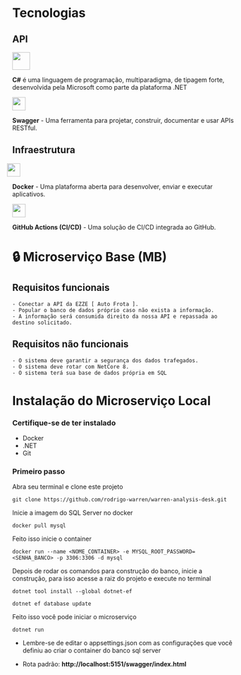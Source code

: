 # Tecnologias

## API

<img src="https://w7.pngwing.com/pngs/240/85/png-transparent-c.png" height="40" />

**C#** é uma linguagem de programação, multiparadigma, de tipagem forte, desenvolvida pela Microsoft como parte da plataforma .NET

<img src="https://static-00.iconduck.com/assets.00/swagger-icon-1024x1024-09037v1r.png" width="30" height="30" />

**Swagger** - Uma ferramenta para projetar, construir, documentar e usar APIs RESTful.

## Infraestrutura

<img src="https://www.proficom.de/blog//app/uploads/2018/09/Docker.png" style="margin-left: -12px" height="30" />

**Docker** - Uma plataforma aberta para desenvolver, enviar e executar aplicativos.

<img src="https://github.githubassets.com/images/modules/logos_page/GitHub-Mark.png" width="30" height="30" />

**GitHub Actions (CI/CD)** - Uma solução de CI/CD integrada ao GitHub.

# 🔒 Microserviço Base (MB)
## Requisitos funcionais
    - Conectar a API da EZZE [ Auto Frota ].
    - Popular o banco de dados próprio caso não exista a informação.
    - A informação será consumida direito da nossa API e repassada ao destino solicitado.

## Requisitos não funcionais
    - O sistema deve garantir a segurança dos dados trafegados.
    - O sistema deve rotar com NetCore 8.
    - O sistema terá sua base de dados própria em SQL

# Instalação do Microserviço Local

### Certifique-se de ter instalado

- Docker 
- .NET
- Git

### Primeiro passo

Abra seu terminal e clone este projeto

```shell
git clone https://github.com/rodrigo-warren/warren-analysis-desk.git
```

Inicie a imagem do SQL Server no docker 

```shell
docker pull mysql
```

Feito isso inicie o container 

```shell
docker run --name <NOME_CONTAINER> -e MYSQL_ROOT_PASSWORD=<SENHA_BANCO> -p 3306:3306 -d mysql
```

Depois de rodar os comandos para construção do banco, inicie a construção, para isso acesse a raiz do projeto e execute no terminal

```
dotnet tool install --global dotnet-ef
```

```shell
dotnet ef database update
```

Feito isso você pode iniciar o microserviço

```shell
dotnet run
```
- Lembre-se de editar o appsettings.json com as configurações que você definiu ao criar o container do banco sql server

- Rota padrão: **http://localhost:5151/swagger/index.html**